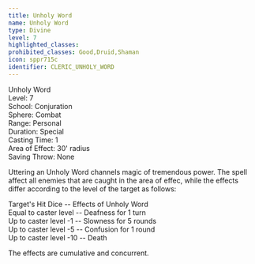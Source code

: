 ```yaml
---
title: Unholy Word
name: Unholy Word
type: Divine
level: 7
highlighted_classes: 
prohibited_classes: Good,Druid,Shaman
icon: sppr715c
identifier: CLERIC_UNHOLY_WORD
---
```

Unholy Word  
Level: 7  
School: Conjuration  
Sphere: Combat  
Range: Personal  
Duration: Special  
Casting Time: 1  
Area of Effect: 30' radius  
Saving Throw: None  
  
Uttering an Unholy Word channels magic of tremendous power. The spell affect all enemies that are caught in the area of effec, while the effects differ according to the level of the target as follows:  
  
Target's Hit Dice -- Effects of Unholy Word  
Equal to caster level -- Deafness for 1 turn  
Up to caster level -1 -- Slowness for 5 rounds  
Up to caster level -5 -- Confusion for 1 round  
Up to caster level -10 -- Death  
  
The effects are cumulative and concurrent.  

